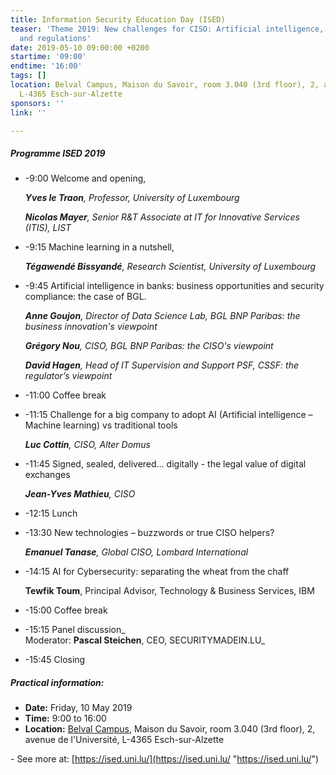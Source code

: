 ```yaml
---
title: Information Security Education Day (ISED)
teaser: 'Theme 2019: New challenges for CISO: Artificial intelligence, emerging technologies
  and regulations'
date: 2019-05-10 09:00:00 +0200
startime: '09:00'
endtime: '16:00'
tags: []
location: Belval Campus, Maison du Savoir, room 3.040 (3rd floor), 2, avenue de l'Université,
  L-4365 Esch-sur-Alzette
sponsors: ''
link: ''

---
```

##### **Programme ISED 2019**

* -9:00 Welcome and opening,

  **_Yves le Traon_**_, Professor, University of Luxembourg_

  **_Nicolas Mayer_**_, Senior R&T Associate at IT for Innovative Services (ITIS), LIST_
* -9:15 Machine learning in a nutshell,

  **_Tégawendé Bissyandé_**_, Research Scientist, University of Luxembourg_
* -9:45 Artificial intelligence in banks: business opportunities and security compliance: the case of BGL.

  **_Anne Goujon_**_, Director of Data Science Lab, BGL BNP Paribas: the business innovation's viewpoint_

  **_Grégory Nou_**_, CISO, BGL BNP Paribas: the CISO's viewpoint_

  **_David Hagen_**_, Head of IT Supervision and Support PSF, CSSF: the regulator’s viewpoint_
* -11:00 Coffee break
* -11:15 Challenge for a big company to adopt AI (Artificial intelligence – Machine learning) vs traditional tools

  **_Luc Cottin_**_, CISO, Alter Domus_
* -11:45 Signed, sealed, delivered… digitally - the legal value of digital exchanges

  **_Jean-Yves Mathieu_**_, CISO_
* -12:15 Lunch
* -13:30 New technologies – buzzwords or true CISO helpers?

  **_Emanuel Tanase_**_, Global CISO, Lombard International_
* -14:15 AI for Cybersecurity: separating the wheat from the chaff

  **Tewfik Toum**, Principal Advisor, Technology & Business Services, IBM
* -15:00 Coffee break
* -15:15 Panel discussion_  
  Moderator: **Pascal Steichen**, CEO, SECURITYMADEIN.LU_
* -15:45 Closing

##### **Practical information:**

* **Date:** Friday, 10 May 2019
* **Time:** 9:00 to 16:00
* **Location:** [Belval Campus](http://wwwfr.uni.lu/contact/campus_de_belval "Belval Campus"), Maison du Savoir, room 3.040 (3rd floor), 2, avenue de l'Université, L-4365 Esch-sur-Alzette

\- See more at: [https://ised.uni.lu/](https://ised.uni.lu/ "https://ised.uni.lu/")